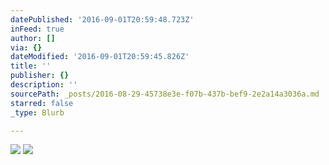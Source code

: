 ```yaml
---
datePublished: '2016-09-01T20:59:48.723Z'
inFeed: true
author: []
via: {}
dateModified: '2016-09-01T20:59:45.826Z'
title: ''
publisher: {}
description: ''
sourcePath: _posts/2016-08-29-45738e3e-f07b-437b-bef9-2e2a14a3036a.md
starred: false
_type: Blurb

---
```

![](https://the-grid-user-content.s3-us-west-2.amazonaws.com/18ef3f03-7b04-4066-9be6-c2d20979319c.jpg)
![](https://the-grid-user-content.s3-us-west-2.amazonaws.com/712cceb8-1654-4133-b6a4-13e2ef25ce06.jpg)